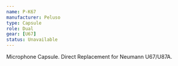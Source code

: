 ```yaml
---
name: P-K67
manufacturer: Peluso
type: Capsule
role: Dual
gear: [U67]
status: Unavailable
---
```


Microphone Capsule. Direct Replacement for Neumann U67/U87A.
